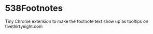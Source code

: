 # 538Footnotes
Tiny Chrome extension to make the footnote text show up as tooltips on fivethirtyeight.com
